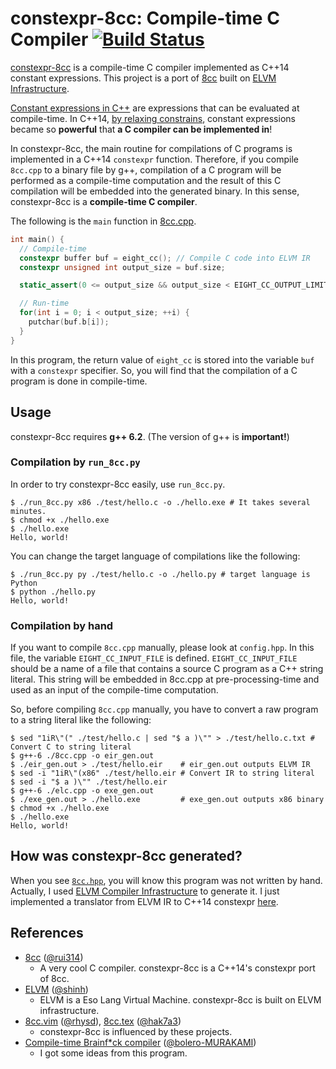 # constexpr-8cc: Compile-time C Compiler [![Build Status](https://travis-ci.org/kw-udon/constexpr-8cc.svg?branch=master)](https://travis-ci.org/kw-udon/constexpr-8cc)

[constexpr-8cc](https://github.com/kw-udon/constexpr-8cc) is a compile-time C compiler implemented as C++14 constant expressions.
This project is a port of [8cc](https://github.com/rui314/8cc) built on [ELVM Infrastructure](https://github.com/shinh/elvm).

[Constant expressions in C++](http://en.cppreference.com/w/cpp/language/constant_expression) are expressions that can be evaluated at compile-time.
In C++14, [by relaxing constrains](https://isocpp.org/files/papers/N3652.html), constant expressions became so **powerful** that **a C compiler can be implemented in**!

In constexpr-8cc, the main routine for compilations of C programs is implemented in a C++14 `constexpr` function.
Therefore, if you compile `8cc.cpp` to a binary file by g++, compilation of a C program will be performed as a compile-time computation and the result of this C compilation will be embedded into the generated binary.
In this sense, constexpr-8cc is a **compile-time C compiler**.

The following is the `main` function in [8cc.cpp](https://github.com/kw-udon/constexpr-8cc/blob/master/8cc.cpp).
```c++
int main() {
  // Compile-time
  constexpr buffer buf = eight_cc(); // Compile C code into ELVM IR
  constexpr unsigned int output_size = buf.size;

  static_assert(0 <= output_size && output_size < EIGHT_CC_OUTPUT_LIMIT, "8cc: Error");

  // Run-time
  for(int i = 0; i < output_size; ++i) {
    putchar(buf.b[i]);
  }
}
```
In this program, the return value of `eight_cc` is stored into the variable `buf` with a `constexpr` specifier.
So, you will find that the compilation of a C program is done in compile-time.

## Usage
constexpr-8cc requires **g++ 6.2**. (The version of g++ is **important!**)

### Compilation by `run_8cc.py`
In order to try constexpr-8cc easily, use `run_8cc.py`.
```shell
$ ./run_8cc.py x86 ./test/hello.c -o ./hello.exe # It takes several minutes.
$ chmod +x ./hello.exe
$ ./hello.exe
Hello, world!
```
You can change the target language of compilations like the following:
```shell
$ ./run_8cc.py py ./test/hello.c -o ./hello.py # target language is Python
$ python ./hello.py
Hello, world!
```

### Compilation by hand
If you want to compile `8cc.cpp` manually, please look at `config.hpp`.
In this file, the variable `EIGHT_CC_INPUT_FILE` is defined.
`EIGHT_CC_INPUT_FILE` should be a name of a file that contains a source C program as a C++ string literal.
This string will be embedded in 8cc.cpp at pre-processing-time and used as an input of the compile-time computation.

So, before compiling `8cc.cpp` manually, you have to convert a raw program to a string literal like the following:
```shell
$ sed "1iR\"(" ./test/hello.c | sed "$ a )\"" > ./test/hello.c.txt # Convert C to string literal
$ g++-6 ./8cc.cpp -o eir_gen.out
$ ./eir_gen.out > ./test/hello.eir    # eir_gen.out outputs ELVM IR
$ sed -i "1iR\"(x86" ./test/hello.eir # Convert IR to string literal
$ sed -i "$ a )\"" ./test/hello.eir
$ g++-6 ./elc.cpp -o exe_gen.out
$ ./exe_gen.out > ./hello.exe         # exe_gen.out outputs x86 binary
$ chmod +x ./hello.exe
$ ./hello.exe
Hello, world!
```
## How was constexpr-8cc generated?
When you see [`8cc.hpp`](https://github.com/kw-udon/constexpr-8cc/blob/master/8cc.hpp), you will know this program was not written by hand.
Actually, I used [ELVM Compiler Infrastructure](https://github.com/shinh/elvm) to generate it.
I just implemented a translator from ELVM IR to C++14 constexpr [here](https://github.com/shinh/elvm/pull/15).

## References
* [8cc](https://github.com/rui314/8cc) ([@rui314](https://github.com/rui314))
  - A very cool C compiler. constexpr-8cc is a C++14's constexpr port of 8cc.
* [ELVM](https://github.com/shinh/elvm) ([@shinh](https://github.com/shinh))
  - ELVM is a Eso Lang Virtual Machine. constexpr-8cc is built on ELVM infrastructure.
* [8cc.vim](https://github.com/rhysd/8cc.vim) ([@rhysd](https://github.com/rhysd)), [8cc.tex](https://github.com/hak7a3/8cc.tex) ([@hak7a3](https://github.com/hak7a3))
  - constexpr-8cc is influenced by these projects.
* [Compile-time Brainf\*ck compiler](https://github.com/bolero-MURAKAMI/Sprout/blob/master/example/brainfuck/x86_compile.cpp) ([@bolero-MURAKAMI](https://github.com/bolero-MURAKAMI))
  - I got some ideas from this program.

